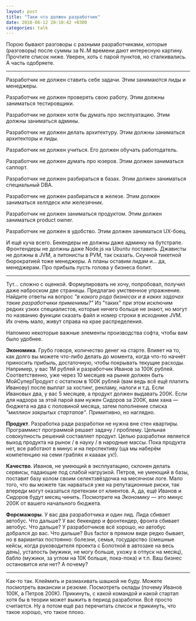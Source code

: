 ```yaml
---
layout: post
title: "Таки что должен разработчик"
date: 2018-06-12 20:10:42 +0300
categories: talk
---
```

Порою бывают разговоры с разными разработчиками, которые (разговоры) после суммы за N..M времени дают интересную картину. Прочтите список ниже. Уверен, хоть с парой пунктов, но сталкивались. А часть одобряете.

---

Разработчик не должен ставить себе задачи. Этим занимаются лиды и менеджеры.

Разработчик не должен проверять свою работу. Этим должны заниматься тестировщики.

Разработчик не должен хотя бы думать про эксплуатацию. Этим должны заниматься админы.

Разработчик не должен делать архитектуру. Этим должны заниматься архитекторы и лиды.

Разработчик не должен учиться. Его должен обучать работодатель.

Разработчик не должен думать про юзеров. Этим должен заниматься саппорт.

Разработчик не должен разбираться в базах. Этим должен заниматься специальный DBA.

Разработчик не должен разбираться в железе. Этим должен заниматься хелпдеск или железячник.

Разработчик не должен заниматься продуктом. Этим должен заниматься product owner.

Разработчик не должен в удобство. Этим должен заниматься UX-боец.

И ещё куча всего. Бекендеры не должны даже админку на бутстрапе. Фронтендеры не должны даже Node.js на Ubuntu поставить. Джависты не должны в JVM, а питонисты в PVM, так сказать. Скучной тикетной бюрократией тоже менеджеры. А планы оставим лидам и... да, менеджерам. Про прибыль пусть голова у бизнеса болит.

---

Тут... сложно с оценкой. Формулировать не хочу, попробовал, получил даже наброском две страницы. Предлагаю умственное упражнение. Найдите ответы на вопрос *"в какого рода бизнесах и в каких задачах такие разработчики применимы?"* Из "таких" при этом исключим редких узких специалистов, которые ничего больше не знают, но могут по названию функции сказать файл и номер строки в исходнике JVM. Их очень мало, живут справа на крае распределения.

Напомню некоторые важные элементы производства софта, чтобы вам было удобнее.

**Экономика**. Грубо говоря, количество денег на старте. Влияет на то, как долго вы можете что-либо делать до момента, когда что-то начнёт приносить прибыль, достаточную, чтобы покрывать текущие расходы. Например, у вас 1М рублей и разработчик Иванов за 100К рублей. Соответственно, уже через 10 месяцев на рынке должен быть МойСуперПродукт с остатком в 100К рублей (вам ведь всё ещё платить Иванову) после выплат за хостинг, рекламу, налоги и т.д. Если Ивановых два, у вас 5 месяцев, а продукт должен выдавать 200К. Если для надзора за этой парой вам нужен Сидоров за 200К, вам хана — бюджета на  два с половиной месяца, затем пополнение списка *"миллион закрытых стартапов"*. Примитивно, но наглядно.

**Продукт**. Разработка ради разработки не нужна вне стен квартиры. Программист программой решает задачу / проблему. Цельная совокупность решений составляет продукт. Целью разработки является выход продукта на рынок / в науку / в народные массы. Пока продукта нет, все работают в минус и на перспективу (ща мы наберём компетенцию на семи граблях и каааак ух!).

**Качество**. Иванов, не умеющий в эксплуатацию, склонен делать сервисы, падающие под слабой нагрузкой. Петров, не умеющий в базы, поставит базу колом своим селектзвёздочка на месячном логе. Мало того, что вы можете так нарваться уже на репутационные риски, так впереди могут оказаться претензии от клиентов. А, да, ещё Иванов и Сидоров будут месяц чинить. Посмотрите на *Экономику* — это минус 200К от вашего начального бюджета.

**Форсмажоры**. У вас два разработчика и один лид. Лида сбивает автобус. Что дальше? У вас бекендер и фронтендер, фронта сбивает автобус. Что дальше? У разработчиков всё хорошо, но автобус добрался до вас. Что дальше? Bus factor в прямом виде редко бывает, но в вариантах постоянно: болезни, семья, государство (смешные кейсы, когда руководителя проекта с Болотной в автозаке на весь день), усталость (мужики, не могу больше, ухожу в отпуск на месяц), бабло (мужики, за углом на 10К больше, пока-пока) и т.п. Ваш бизнес остановится или нет? А почему?

---

Как-то так. Клеймить и размахивать шашкой не буду. Можете посмотреть вакансии и резюме. Посмотреть оклады (почему Иванов 100К, а Петров 200К). Прикинуть, с какой командой и какой стартап хотя бы в теории может выжить в период разработки. Всё просто считается. Ну а потом ещё раз перечитать список и прикинуть, что такое хорошо, что такое плохо.
